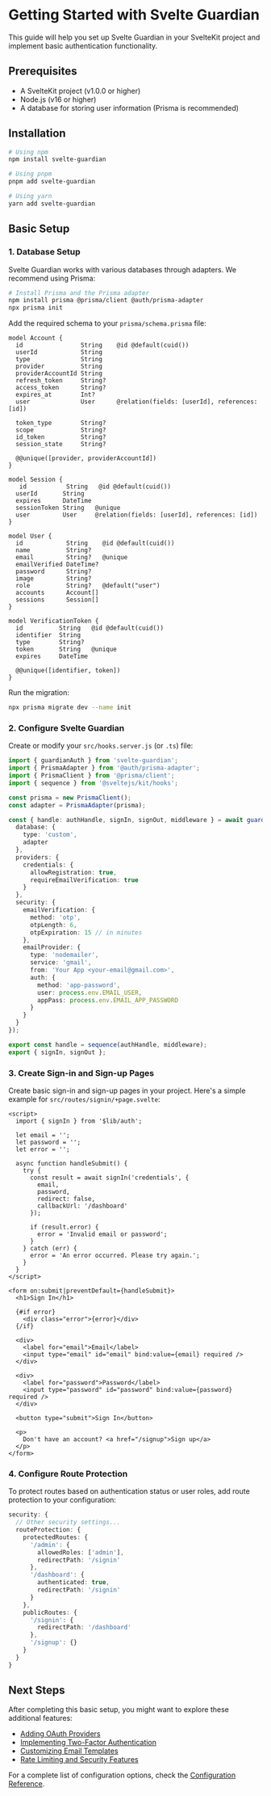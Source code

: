 # Getting Started with Svelte Guardian

This guide will help you set up Svelte Guardian in your SvelteKit project and implement basic authentication functionality.

## Prerequisites

- A SvelteKit project (v1.0.0 or higher)
- Node.js (v16 or higher)
- A database for storing user information (Prisma is recommended)

## Installation

```bash
# Using npm
npm install svelte-guardian

# Using pnpm
pnpm add svelte-guardian

# Using yarn
yarn add svelte-guardian
```

## Basic Setup

### 1. Database Setup

Svelte Guardian works with various databases through adapters. We recommend using Prisma:

```bash
# Install Prisma and the Prisma adapter
npm install prisma @prisma/client @auth/prisma-adapter
npx prisma init
```

Add the required schema to your `prisma/schema.prisma` file:

```prisma
model Account {
  id                String    @id @default(cuid())
  userId            String
  type              String
  provider          String
  providerAccountId String
  refresh_token     String?
  access_token      String?
  expires_at        Int?
  user              User      @relation(fields: [userId], references: [id])

  token_type        String?
  scope             String?
  id_token          String?
  session_state     String?

  @@unique([provider, providerAccountId])
}

model Session {
   id           String   @id @default(cuid())
  userId       String
  expires      DateTime
  sessionToken String   @unique
  user         User     @relation(fields: [userId], references: [id])
}

model User {
  id            String    @id @default(cuid())
  name          String?
  email         String?   @unique
  emailVerified DateTime?
  password      String?
  image         String?
  role          String?   @default("user")
  accounts      Account[]
  sessions      Session[]
}

model VerificationToken {
  id          String   @id @default(cuid())
  identifier  String
  type        String?
  token       String   @unique
  expires     DateTime

  @@unique([identifier, token])
}
```

Run the migration:

```bash
npx prisma migrate dev --name init
```

### 2. Configure Svelte Guardian

Create or modify your `src/hooks.server.js` (or `.ts`) file:

```typescript
import { guardianAuth } from 'svelte-guardian';
import { PrismaAdapter } from '@auth/prisma-adapter';
import { PrismaClient } from '@prisma/client';
import { sequence } from '@sveltejs/kit/hooks';

const prisma = new PrismaClient();
const adapter = PrismaAdapter(prisma);

const { handle: authHandle, signIn, signOut, middleware } = await guardianAuth({
  database: {
    type: 'custom',
    adapter
  },
  providers: {
    credentials: {
      allowRegistration: true,
      requireEmailVerification: true
    }
  },
  security: {
    emailVerification: {
      method: 'otp',
      otpLength: 6,
      otpExpiration: 15 // in minutes
    },
    emailProvider: {
      type: 'nodemailer',
      service: 'gmail',
      from: 'Your App <your-email@gmail.com>',
      auth: {
        method: 'app-password',
        user: process.env.EMAIL_USER,
        appPass: process.env.EMAIL_APP_PASSWORD
      }
    }
  }
});

export const handle = sequence(authHandle, middleware);
export { signIn, signOut };
```

### 3. Create Sign-in and Sign-up Pages

Create basic sign-in and sign-up pages in your project. Here's a simple example for `src/routes/signin/+page.svelte`:

```svelte
<script>
  import { signIn } from '$lib/auth';
  
  let email = '';
  let password = '';
  let error = '';
  
  async function handleSubmit() {
    try {
      const result = await signIn('credentials', {
        email,
        password,
        redirect: false,
        callbackUrl: '/dashboard'
      });
      
      if (result.error) {
        error = 'Invalid email or password';
      }
    } catch (err) {
      error = 'An error occurred. Please try again.';
    }
  }
</script>

<form on:submit|preventDefault={handleSubmit}>
  <h1>Sign In</h1>
  
  {#if error}
    <div class="error">{error}</div>
  {/if}
  
  <div>
    <label for="email">Email</label>
    <input type="email" id="email" bind:value={email} required />
  </div>
  
  <div>
    <label for="password">Password</label>
    <input type="password" id="password" bind:value={password} required />
  </div>
  
  <button type="submit">Sign In</button>
  
  <p>
    Don't have an account? <a href="/signup">Sign up</a>
  </p>
</form>
```

### 4. Configure Route Protection

To protect routes based on authentication status or user roles, add route protection to your configuration:

```typescript
security: {
  // Other security settings...
  routeProtection: {
    protectedRoutes: {
      '/admin': {
        allowedRoles: ['admin'],
        redirectPath: '/signin'
      },
      '/dashboard': {
        authenticated: true,
        redirectPath: '/signin'
      }
    },
    publicRoutes: {
      '/signin': {
        redirectPath: '/dashboard'
      },
      '/signup': {}
    }
  }
}
```

## Next Steps

After completing this basic setup, you might want to explore these additional features:

- [Adding OAuth Providers](/guides/oauth-providers.md)
- [Implementing Two-Factor Authentication](/guides/two-factor-auth.md)
- [Customizing Email Templates](/guides/email-templates.md)
- [Rate Limiting and Security Features](/security/rate-limiting.md)

For a complete list of configuration options, check the [Configuration Reference](/api-reference/configuration.md).